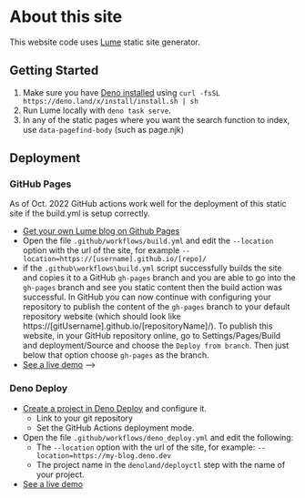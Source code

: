 # About this site

This website code uses [Lume](https://github.com/lumeland/lume) static site generator.

## Getting Started

1. Make sure you have [Deno installed](https://deno.land/#installation) using 
`curl -fsSL https://deno.land/x/install/install.sh | sh`
2. Run Lume locally with `deno task serve`.
3. In any of the static pages where you want the search function to index, use `data-pagefind-body` (such as page.njk)

## Deployment

### GitHub Pages

As of Oct. 2022 GitHub actions work well for the deployment of this static site if the build.yml is setup correctly.

- [Get your own Lume blog on Github Pages](https://github.com/lumeland/base-blog/generate)
- Open the file `.github/workflows/build.yml` and edit the `--location` option
  with the url of the site, for example
  `--location=https://[username].github.io/[repo]/`
- if the `.github\workflows\build.yml` script successfully builds the site and copies it to a GitHub `gh-pages` branch and you are able to go into the `gh-pages` branch and see you static content then the build action was successful. In GitHub you can now continue with configuring your repository to publish the content of the `gh-pages` branch to your default repository website (which should look like https://[gitUsername].github.io/[repositoryName]/). To publish this website, in your GitHub repository online, go to Settings/Pages/Build and deployment/Source and choose the `Deploy from branch`. Then just below that option choose `gh-pages` as the branch.
- [See a live demo](https://lumeland.github.io/base-bgh-pageslog/) -->

### Deno Deploy

- [Create a project in Deno Deploy](https://deno.com/deploy) and configure it.
  - Link to your git repository
  - Set the GitHub Actions deployment mode.
- Open the file `.github/workflows/deno_deploy.yml` and edit the following:
  - The `--location` option with the url of the site, for example:
    `--location=https://my-blog.deno.dev`
  - The project name in the `denoland/deployctl` step with the name of your
    project.
- [See a live demo](https://lume-blog.deno.dev)
